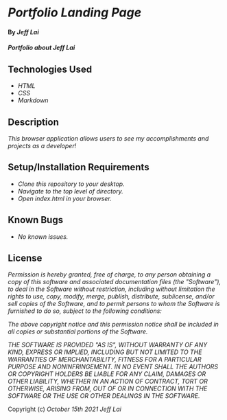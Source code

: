 # _Portfolio Landing Page_

#### By _**Jeff Lai**_

#### _Portfolio about Jeff Lai_

## Technologies Used

* _HTML_
* _CSS_
* _Markdown_

## Description

_This browser application allows users to see my accomplishments and projects as a developer!_

## Setup/Installation Requirements

* _Clone this repository to your desktop._
* _Navigate to the top level of directory._
* _Open index.html in your browser._


## Known Bugs

* _No known issues._

## License

_Permission is hereby granted, free of charge, to any person obtaining a copy
of this software and associated documentation files (the "Software"), to deal
in the Software without restriction, including without limitation the rights
to use, copy, modify, merge, publish, distribute, sublicense, and/or sell
copies of the Software, and to permit persons to whom the Software is
furnished to do so, subject to the following conditions:_

_The above copyright notice and this permission notice shall be included in all
copies or substantial portions of the Software._

_THE SOFTWARE IS PROVIDED "AS IS", WITHOUT WARRANTY OF ANY KIND, EXPRESS OR
IMPLIED, INCLUDING BUT NOT LIMITED TO THE WARRANTIES OF MERCHANTABILITY,
FITNESS FOR A PARTICULAR PURPOSE AND NONINFRINGEMENT. IN NO EVENT SHALL THE
AUTHORS OR COPYRIGHT HOLDERS BE LIABLE FOR ANY CLAIM, DAMAGES OR OTHER
LIABILITY, WHETHER IN AN ACTION OF CONTRACT, TORT OR OTHERWISE, ARISING FROM,
OUT OF OR IN CONNECTION WITH THE SOFTWARE OR THE USE OR OTHER DEALINGS IN THE
SOFTWARE._


Copyright (c) _October 15th 2021_ _Jeff Lai_